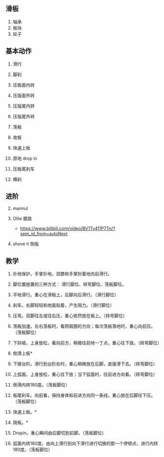 ## 滑板
1. 轴承
2. 板块
3. 轮子


## 基本动作
1. 滑行

2. 脚刹

3. 压板面内转

4. 压版面外转

5. 压版尾内转

6. 压版尾外转

7. 荡板

8. 收板

9. 快速上板

10. 原地 drop in

11. 压板尾刹车

12. 横刹

## 进阶


2. mannul

3. Ollie 豚跳
    - https://www.bilibili.com/video/BV1Tv411P7Tn/?spm_id_from=autoNext

4. shove it 倒版


## 教学
1. 扑地保护。手掌扑地，双膝和手掌肘着地向前滑行。
2. 脚位置放置的三种方式： 滑行脚位、转弯脚位、荡板脚位。
3. 平地滑行。重心在滑板上，后脚向后滑行。（滑行脚位）
4. 刹车。右脚轻轻和地面贴着，产生阻力。（滑行脚位）
5. 压弯。双脚往左或往右压，重心依然放在板上。（转弯脚位）

6. 荡板加速。左右荡板时，看网肩膀的方向；每次荡板落地时，重心向前压。（荡板脚位）
7. 下斜坡。上身放松，看向前方，稍微往前倾一丁点，重心往下放。（转弯脚位）
8. 倒滑上板*
9. 下矮台阶。滑行到台阶处时，重心稍微放在后脚，直接滑下去。（转弯脚位）
10. 上弧面。上身放松，重心往下放；当下弧面时，往前进方向看。（转弯脚位）
11. 倒滑内转180度。（荡板脚位）

12. 板尾刹车。向前看，保持身体和前进方向同一条线，重心放在后脚往下压。（荡板脚位）
13. 快速上板。*
14. 跳板。*
15. Dropin。重心瞬间由后脚切到前脚。（荡板脚位）
16. 弧面内转180度。由向上滑行到向下滑行进行切换的那一个停顿点，进行内转180度。（荡板脚位）


